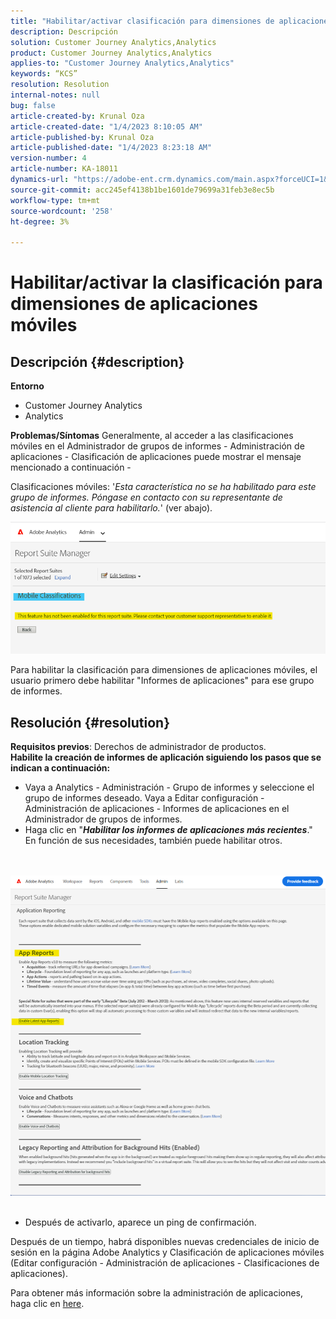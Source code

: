 ```yaml
---
title: "Habilitar/activar clasificación para dimensiones de aplicaciones móviles"
description: Descripción
solution: Customer Journey Analytics,Analytics
product: Customer Journey Analytics,Analytics
applies-to: "Customer Journey Analytics,Analytics"
keywords: “KCS”
resolution: Resolution
internal-notes: null
bug: false
article-created-by: Krunal Oza
article-created-date: "1/4/2023 8:10:05 AM"
article-published-by: Krunal Oza
article-published-date: "1/4/2023 8:23:18 AM"
version-number: 4
article-number: KA-18011
dynamics-url: "https://adobe-ent.crm.dynamics.com/main.aspx?forceUCI=1&pagetype=entityrecord&etn=knowledgearticle&id=abc8232e-078c-ed11-81ac-6045bd0063aa"
source-git-commit: acc245ef4138b1be1601de79699a31feb3e8ec5b
workflow-type: tm+mt
source-wordcount: '258'
ht-degree: 3%

---
```


# Habilitar/activar la clasificación para dimensiones de aplicaciones móviles

## Descripción {#description}

<b>Entorno</b>
- Customer Journey Analytics
- Analytics



<b>Problemas/Síntomas</b>
Generalmente, al acceder a las clasificaciones móviles en el Administrador de grupos de informes - Administración de aplicaciones - Clasificación de aplicaciones puede mostrar el mensaje mencionado a continuación -

Clasificaciones móviles: &#39;*Esta característica no se ha habilitado para este grupo de informes. Póngase en contacto con su representante de asistencia al cliente para habilitarlo.*&#39; (ver abajo).

![](assets/___acc8232e-078c-ed11-81ac-6045bd0063aa___.png)

Para habilitar la clasificación para dimensiones de aplicaciones móviles, el usuario primero debe habilitar &quot;Informes de aplicaciones&quot; para ese grupo de informes.


## Resolución {#resolution}

<b>Requisitos previos</b>: Derechos de administrador de productos.<br><b>Habilite la creación de informes de aplicación siguiendo los pasos que se indican a continuación:</b>
- Vaya a Analytics - Administración - Grupo de informes y seleccione el grupo de informes deseado. Vaya a Editar configuración - Administración de aplicaciones -<b> </b>Informes de aplicaciones en el Administrador de grupos de informes.
- Haga clic en &quot;<b>*Habilitar los informes de aplicaciones más recientes</b>*.&quot; En función de sus necesidades, también puede habilitar otros.

<br> <br>![](assets/0ae3ca9c-b68f-ec11-b400-00224804a35d.png)
 
- Después de activarlo, aparece un ping de confirmación.


Después de un tiempo, habrá disponibles nuevas credenciales de inicio de sesión en la página Adobe Analytics y Clasificación de aplicaciones móviles (Editar configuración - Administración de aplicaciones - Clasificaciones de aplicaciones).

Para obtener más información sobre la administración de aplicaciones, haga clic en [here](https://nam04.safelinks.protection.outlook.com/?url=https%3A%2F%2Fexperienceleague.adobe.com%2Fdocs%2Fanalytics%2Fadmin%2Fadmin-tools%2Fmobile-management.html%3Flang%3Den&amp;amp;data=04%7C01%7Cnilotpalb%40adobe.com%7C3c1d5032d121424be46208d9f1d8905c%7Cfa7b1b5a7b34438794aed2c178decee1%7C0%7C0%7C637806734700482559%7CUnknown%7CTWFpbGZsb3d8eyJWIjoiMC4wLjAwMDAiLCJQIjoiV2luMzIiLCJBTiI6Ik1haWwiLCJXVCI6Mn0%3D%7C3000&amp;amp;sdata=uxWerDD%2FHHZVSk%2B6eY0p2czXyW3BtXq75lRarjebwak%3D&amp;amp;reserved=0 "Haga clic en el siguiente vínculo: https://experienceleague.adobe.com/docs/analytics/admin/admin-tools/mobile-management.html?lang=en").
